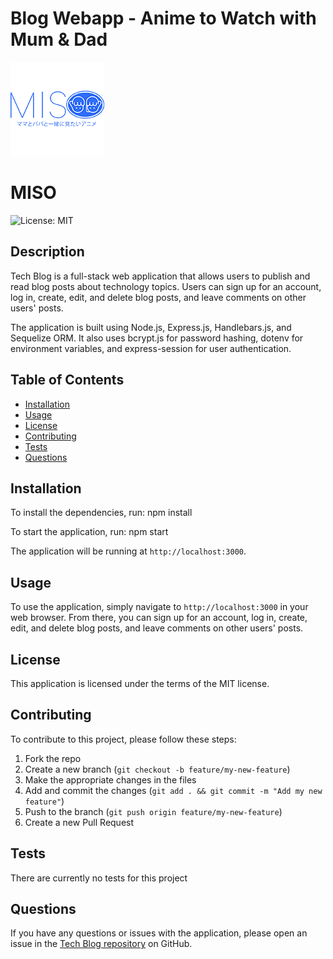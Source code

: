 # Blog Webapp - Anime to Watch with Mum & Dad
![My Image](https://github.com/NgandalaLopes/P2Group3/blob/main/img/logo2.png)
# MISO
![License: MIT](https://img.shields.io/badge/License-MIT-yellow.svg)

## Description

Tech Blog is a full-stack web application that allows users to publish and read blog posts about technology topics. Users can sign up for an account, log in, create, edit, and delete blog posts, and leave comments on other users' posts.

The application is built using Node.js, Express.js, Handlebars.js, and Sequelize ORM. It also uses bcrypt.js for password hashing, dotenv for environment variables, and express-session for user authentication.

## Table of Contents

- [Installation](#installation)
- [Usage](#usage)
- [License](#license)
- [Contributing](#contributing)
- [Tests](#tests)
- [Questions](#questions)

## Installation

To install the dependencies, run:
npm install

To start the application, run:
npm start

The application will be running at `http://localhost:3000`.

## Usage

To use the application, simply navigate to `http://localhost:3000` in your web browser. From there, you can sign up for an account, log in, create, edit, and delete blog posts, and leave comments on other users' posts.

## License

This application is licensed under the terms of the MIT license.

## Contributing

To contribute to this project, please follow these steps:

1. Fork the repo
2. Create a new branch (`git checkout -b feature/my-new-feature`)
3. Make the appropriate changes in the files
4. Add and commit the changes (`git add . && git commit -m "Add my new feature"`)
5. Push to the branch (`git push origin feature/my-new-feature`)
6. Create a new Pull Request

## Tests

There are currently no tests for this project


## Questions

If you have any questions or issues with the application, please open an issue in the [Tech Blog repository](https://github.com/NgandalaLopes/P2Group3/issues) on GitHub.
